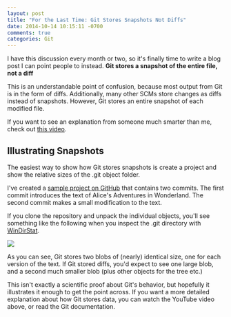 ```yaml
---
layout: post
title: "For the Last Time: Git Stores Snapshots Not Diffs"
date: 2014-10-14 10:15:11 -0700
comments: true
categories: Git
---
```


I have this discussion every month or two, so it's finally time to write a blog post I can point people to instead.
**Git stores a snapshot of the entire file, not a diff**

This is an understandable point of confusion, because most output from Git is in the form of diffs.
Additionally, many other SCMs store changes as diffs instead of snapshots.
However, Git stores an entire snapshot of each modified file.

If you want to see an explanation from someone much smarter than me, check out [this video](https://www.youtube.com/watch?v=rALm7BCCY-0#t=6m28s).

Illustrating Snapshots
---

The easiest way to show how Git stores snapshots is create a project and show the relative sizes of the .git object folder.

I've created a [sample project on GitHub](https://github.com/itsananderson/alice) that contains two commits.
The first commit introduces the text of Alice's Adventures in Wonderland.
The second commit makes a small modification to the text.

If you clone the repository and unpack the individual objects, you'll see something like the following when you inspect the .git directory with [WinDirStat](http://windirstat.info/).

![](http://itsananderson.blob.core.windows.net/post-images/alice-windirstat.png)

As you can see, Git stores two blobs of (nearly) identical size, one for each version of the text.
If Git stored diffs, you'd expect to see one large blob, and a second much smaller blob (plus other objects for the tree etc.)

This isn't exactly a scientific proof about Git's behavior, but hopefully it illustrates it enough to get the point across.
If you want a more detailed explanation about how Git stores data, you can watch the YouTube video above, or read the Git documentation.
